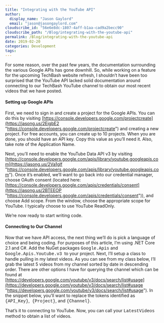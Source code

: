 ```yaml
---
title: "Integrating with the YouTube API"
author: 
  display_name: "Jason Gaylord"
  email: "jason@jasongaylord.com"
cloudscribe_id: "56e6e8dc-1807-4aff-b1aa-cad9a2becc90"
cloudscribe_path: "/Blog/integrating-with-the-youtube-api"
permalink: /Blog/integrating-with-the-youtube-api
date: 2019-02-20
categories: Development
tags: 
---
```


For some reason, over the past few years, the documentation surrounding the various Google APIs has gone downhill. So, while working on a feature for the upcoming TechBash website refresh, I shouldn’t have been too surprised that the YouTube API lacked solid documentation around connecting to our TechBash YouTube channel to obtain our most recent videos that we have posted.

#### Setting up Google APIs

First, we need to sign in and create a project for the Google APIs. You can do this by visiting [https://console.developers.google.com/projectcreate](https://jasong.us/2EjgbE2 "https://console.developers.google.com/projectcreate") and creating a new project. For free accounts, you can create up to 10 projects. When you are done, you should have an API key. Copy this value as you’ll need it. Also, take note of the Application Name.

Next, you’ll need to enable the YouTube Data API v3 by visiting [https://console.developers.google.com/apis/library/youtube.googleapis.com](https://jasong.us/2Va1glf "https://console.developers.google.com/apis/library/youtube.googleapis.com"). Once it’s enabled, we’ll want to go back into our credential manager, choose OAuth consent (located here: [https://console.developers.google.com/apis/credentials/consent](https://jasong.us/2BTEEOP "https://console.developers.google.com/apis/credentials/consent")), and choose Add scope. From the window, choose the appropriate scope for YouTube. I typically choose to use YouTube ReadOnly. 

We’re now ready to start writing code.

#### Connecting to Our Channel

Now that we have API access, the next thing we’ll do is pick a language of choice and being coding. For purposes of this article, I’m using .NET Core 2.1 and C#. Add the NuGet packages <font face="Courier New">Google.Apis</font> and <font face="Courier New">Google.Apis.Youtube.v3</font>  to your project. Next, I’ll setup a class to handle pulling in my latest videos. As you can see from my class below, I’ll grab the latest 5 videos from my channel sorted by date in descending order. There are other options I have for querying the channel which can be found at [https://developers.google.com/youtube/v3/docs/search/list#usage](https://developers.google.com/youtube/v3/docs/search/list#usage "https://developers.google.com/youtube/v3/docs/search/list#usage"). In the snippet below, you’ll want to replace the tokens identified as <font face="Courier New">{API_Key}</font>,<font face="Courier New"> {Project}</font>, and <font face="Courier New">{Channel}</font>.

That’s it to connecting to YouTube. Now, you can call your <font face="Courier New">LatestVideos</font> method to obtain a list of videos.
